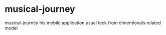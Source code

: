 # musical-journey

musical-journéy his mobile application
usual teck from dimentionals related model
